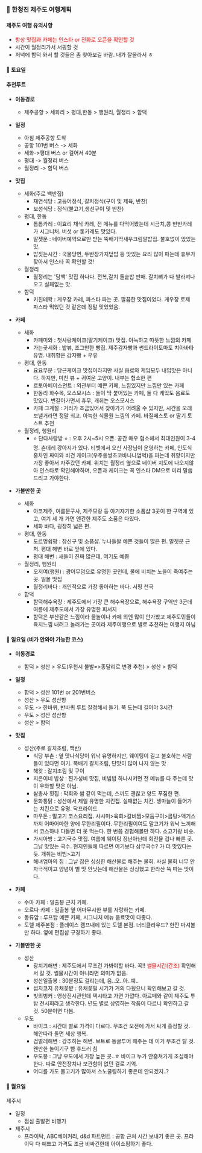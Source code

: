### 🧭 한청진 제주도 여행계획

#### 제주도 여행 유의사항
- <span style="color:red">항상 맛집과 카페는 인스타 or 전화로 오픈을 확인할 것</span>
- 시간이 월정리가서 서핑할 것
- 저녁에 함덕 와서 할 것들은 좀 찾아보길 바람. 내가 잘몰라서 ㅎ

#### 📆 토요일
#### 추천루트
- __이동경로__ 
	- 제주공항 > 세화리 > 평대,한동 > 행원리, 월정리 > 함덕
- __일정__
	- 아침 제주공항 도착
	- 공항 101번 버스 -> 세화
    - 세화->평대 버스 or 걸어서 40분
    - 평대 -> 월정리 버스
    - 월정리 -> 함덕 버스
- __맛집__
  - 세화(주로 백반집)
    - 재연식당 : 고등어정식, 갈치정식(구이 및 제육, 반찬)
    - 보성식당 : 정식(불고기,생선구이 및 반찬)
  - 평대, 한동
    - 톰톰카레 : 이효리 채식 카레, 전 메뉴를 다먹어봤는데 시금치,콩 반반카레가 시그니처. 버섯 or 톳카레도 맛있다.
    - 말젯문 : 네이버예약으로만 받는 뚝배기딱새우크림알밥집. 불호없이 맜있는 맛.
    - 밥짓는시간 : 국물당면, 두반장가지덮밥 등 맛있는 요리 많이 파는데 휴무가 잦아서 인스타 꼭 확인할 것!
  - 월정리
    - 월정리는 '담백' 맛집 하나다. 전복,갈치 돌솥밥 판매. 갈치뼈가 다 발라져나오고 실패없는 맛. 
  - 함덕
    - 키친테왁 : 게우장 카레, 파스타 파는 곳. 깔끔한 맛집이었다. 게우장 로제 파스타 먹었던 것 같은데 정말 맛있었음. 

- __카페__
  - 세화
    - 카페미와 : 첫사랑케이크(딸기케이크) 맛집. 아늑하고 따뜻한 느낌의 카페
    - 가는곶세화 : 밭뷰, 조그만한 빵집. 제주감자빵과 썬드라이토마토 치아바타 유명. 내취향은 감자빵 + 우유
  - 평대, 한동
    - 요요무문 : 당근케이크 맛집이라지만 사실 음료와 케잌모두 내입맛은 아니다. 하지만, 미친 뷰 + 귀여운 고양이. 내부는 협소한 편
    - 르토아베이스먼트 : 외관부터 예쁜 카페, 느낌있지만 느낌만 있는 카페
    - 한동리 화수목, 오스모시스 : 둘이 딱 붙어있는 카페, 둘 다 케잌도 음료도 맛있다. 번갈아가면서 휴무, 개취는 오스모시스
    - 카페 그계절 : 거리가 조금있어서 찾아가기 어려울 수 있지만, 시간을 오래보낼거라면 정말 최고. 아늑한 식물원 느낌의 카페. 바질페스토 or 딸기 토스트 추천
  - 월정리, 행원리
    - ⭐️ 단다사랑방 ⭐️ : 오후 2시~5시 오픈. 공간 매우 협소해서 최대인원이 3-4명. 츤데레 강아지가 있다. 티벳에서 오신 사장님이 운영하는 카페, 인도식 홍차인 짜이와 비건 케이크(우주쑝썅초코바나나범벅)을 파는데 취향이지만 가장 좋아서 자주갔던 카페. 위치는 월정리 옆으로 네이버 지도에 나오지않아 인스타로 확인해야하며, 오픈과 케이크는 꼭 인스타 DM으로 미리 말씀드리고 가야한다.

- __가볼만한 곳__
  - 세화
    - 아코제주, 여름문구사, 제주모랑 등 아기자기한 소품샵 3곳이 한 구역에 있고, 여기 세 개 가면 앤간한 제주도 소품은 다있다.
    - 세화 바다, 굉장히 넓은 편.
  - 평대, 한동
    - 도르멍쉼팡 : 장신구 및 소품샵. 누나들왈 예쁜 것들이 많은 편. 말젯문 근처. 평대 해변 바로 앞에 있다.
    - 평대 해변 : 새들이 진짜 많은데, 여기도 예쁨
  - 월정리, 행원리
     - 오저여(행원) : 광어무덤으로 유명한 곳인데, 물에 비치는 노을이 죽여주는 곳. 일몰 맛집
     - 월정리바다 : 개인적으로 가장 좋아하는 바다. 서핑 천국
   - 함덕
     - 함덕해수욕장 : 제주도에서 가장 큰 해수욕장으로, 해수욕장 구역만 3군데 여름에 제주도에서 가장 유명한 피서지
     - 함덕은 부산같은 느낌이라 물놀이나 카페 외엔 많이 안가봤고 제주도민들이 육지느낌 내려고 놀러가는 곳이라 제주여행으로 별로 추천하는 여행지 아님

#### 📆 일요일 (비가 안와야 가능한 코스)
- __이동경로__
  - 함덕 > 성산 > 우도(우천시 불발=>종달리로 변경 추천) > 성산 > 함덕
- __일정__
  - 함덕 > 성산 101번 or 201번버스
  - 성산 > 우도 성산항
  - 우도 -> 한바퀴, 반바퀴 루트 잘정해서 돌기. 쭉 도는데 길어야 3시간
  - 우도 > 성산 성산항
  - 성산 > 함덕
- __맛집__
  - 성산(주로 갈치조림, 백반)
    - 식당 부촌 : 옆 맛나식당이 워낙 유명하지만, 웨이팅이 길고 불호하는 사람들이 있다면 여기. 뚝배기 갈치조림, 단맛이 많이 나지 않는 맛
    - 해왓 : 갈치조림 및 구이
    - 지은이네 밥상 : 찐가성비 맛집, 비빔밥 하나시키면 전 메뉴를 다 주는데 맛이 우와할 맛은 아님.
    - 쌈총사 횟집 : 막회와 쌈 같이 먹는데, 스끼도 괜찮고 양도 푸짐한 편.
    - 문화통닭 : 성산에서 제일 유명한 치킨집. 실패없는 치킨. 생마늘이 들어가는 치킨으로 유명. 닥프라이드
    - 마우돈 : 말고기 코스요리집. 사시미>육회>갈비찜>모둠구이>곰탕>액기스 까지 어마어마한 양에 무한리필이다. 무한리필이여도 말고기가 워낙 느끼해서 코스하나 다돌면 더 못 먹는다. 한 번쯤 경험해볼만 하다. 소고기랑 비슷.
    - 가시아방 : 고기국수 맛집. 여름에 웨이팅 장난아닌데 회전율 겁나 빠른 곳. 그냥 맛있는 국수. 현지인들에 따르면 여기보다 삼무국수? 가 더 맛있다는 듯. 개취는 비빔>고기
    - 해녀엄마의 집 : 그날 잡은 싱싱한 해산물로 해주는 물회. 사실 물회 너무 안자극적이고 양념이 별 맛 안낫는데 해산물은 싱싱했고 한라산 뚝 따는 맛이다.
  
- __카페__
  - 수마 카페 : 일출봉 근처 카페. 
  - 오르다 카페 : 일출봉 옆 어마무시한 뷰를 자랑하는 카페.
  - 동류암 : 루프탑 예쁜 카페, 시그니처 메뉴 음료맛이 다좋다.
  - 도렐 제주본점 : 플레이스 캠프내에 있는 도렐 본점. 너티클라우드? 한잔 마셔볼만 하다. 옆에 편집샵 구경하기 좋다.
  
- __가볼만한 곳__
  - 성산
    - 광치기해변 : 제주도에서 무조건 가봐야할 바다. 꼭!! <span style="color:red">썰물시간(간조)</span> 확인해서 갈 것. 썰물시간이 아니라면 의미가 없음.
    - 성산일출봉 : 30분정도 걸리는데, 음..오..아..예..
    - 섭지코지 유채꽃밭 : 유채꽃필 시기가 거의 다됬으니 확인해보고 갈 것.
    - 빛의벙커 : 영상전시관인데 택시타고 가면 가깝다. 아르떼와 같이 제주도 투탑 전시회라고 생각한다. 년도 별로 상영하는 작품이 다르니 확인하고 갈 것.  50분이면 다봄.
  - 우도
    - 바이크 : 시간대 별로 가격이 다르다. 무조건 오전에 가서 싸게 흥정할 것. 해안따라 돌면 세상 행복.
    - 검멀레해변 : 강추하는 해변. 보트로 동굴투어 해주는 데 이거 무조건 탈 것. 왠만한 놀이기구 뺨 후드러 침
    - 우도봉 : 그냥 우도에서 가장 높은 곳..ㅎ 바이크 누가 안훔쳐가게 조심해야 한다. 따로 안전장치나 보관함이 없던 걸로 기억.
	- 어디를 가도 물고기가 많아서 스노쿨링하기 좋은데 안되겠지..?

#### 📆 월요일
제주시
- 일정
  - 점심 출발편 비행기
- 제주시
  - 프라이탁, ABC베이커리, d&d 파트먼트 : 공항 근처 시간 보내기 좋은 곳. 프라이탁 다 예쁘고 가격도 조금 비싸긴한데 아이쇼핑하기 좋다.
